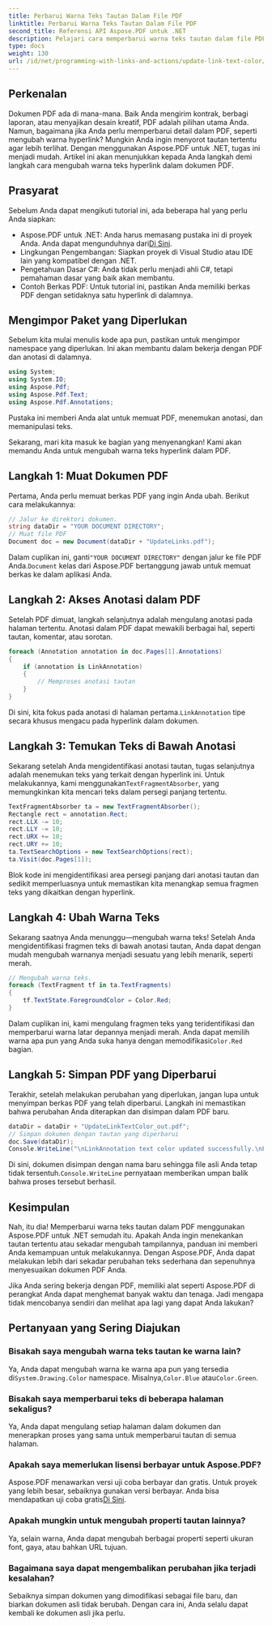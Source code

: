 ```yaml
---
title: Perbarui Warna Teks Tautan Dalam File PDF
linktitle: Perbarui Warna Teks Tautan Dalam File PDF
second_title: Referensi API Aspose.PDF untuk .NET
description: Pelajari cara memperbarui warna teks tautan dalam file PDF menggunakan Aspose.PDF untuk .NET. Panduan langkah demi langkah ini memandu Anda melalui setiap detail dengan contoh yang mudah diikuti.
type: docs
weight: 130
url: /id/net/programming-with-links-and-actions/update-link-text-color/
---
```

## Perkenalan

Dokumen PDF ada di mana-mana. Baik Anda mengirim kontrak, berbagi laporan, atau menyajikan desain kreatif, PDF adalah pilihan utama Anda. Namun, bagaimana jika Anda perlu memperbarui detail dalam PDF, seperti mengubah warna hyperlink? Mungkin Anda ingin menyorot tautan tertentu agar lebih terlihat. Dengan menggunakan Aspose.PDF untuk .NET, tugas ini menjadi mudah. Artikel ini akan menunjukkan kepada Anda langkah demi langkah cara mengubah warna teks hyperlink dalam dokumen PDF.

## Prasyarat

Sebelum Anda dapat mengikuti tutorial ini, ada beberapa hal yang perlu Anda siapkan:

-  Aspose.PDF untuk .NET: Anda harus memasang pustaka ini di proyek Anda. Anda dapat mengunduhnya dari[Di Sini](https://releases.aspose.com/pdf/net/).
- Lingkungan Pengembangan: Siapkan proyek di Visual Studio atau IDE lain yang kompatibel dengan .NET.
- Pengetahuan Dasar C#: Anda tidak perlu menjadi ahli C#, tetapi pemahaman dasar yang baik akan membantu.
- Contoh Berkas PDF: Untuk tutorial ini, pastikan Anda memiliki berkas PDF dengan setidaknya satu hyperlink di dalamnya.

## Mengimpor Paket yang Diperlukan

Sebelum kita mulai menulis kode apa pun, pastikan untuk mengimpor namespace yang diperlukan. Ini akan membantu dalam bekerja dengan PDF dan anotasi di dalamnya.

```csharp
using System;
using System.IO;
using Aspose.Pdf;
using Aspose.Pdf.Text;
using Aspose.Pdf.Annotations;
```

Pustaka ini memberi Anda alat untuk memuat PDF, menemukan anotasi, dan memanipulasi teks.

Sekarang, mari kita masuk ke bagian yang menyenangkan! Kami akan memandu Anda untuk mengubah warna teks hyperlink dalam PDF.

## Langkah 1: Muat Dokumen PDF

Pertama, Anda perlu memuat berkas PDF yang ingin Anda ubah. Berikut cara melakukannya:

```csharp
// Jalur ke direktori dokumen.
string dataDir = "YOUR DOCUMENT DIRECTORY";
// Muat file PDF
Document doc = new Document(dataDir + "UpdateLinks.pdf");
```

Dalam cuplikan ini, ganti`"YOUR DOCUMENT DIRECTORY"` dengan jalur ke file PDF Anda.`Document` kelas dari Aspose.PDF bertanggung jawab untuk memuat berkas ke dalam aplikasi Anda.

## Langkah 2: Akses Anotasi dalam PDF

Setelah PDF dimuat, langkah selanjutnya adalah mengulang anotasi pada halaman tertentu. Anotasi dalam PDF dapat mewakili berbagai hal, seperti tautan, komentar, atau sorotan.

```csharp
foreach (Annotation annotation in doc.Pages[1].Annotations)
{
    if (annotation is LinkAnnotation)
    {
        // Memproses anotasi tautan
    }
}
```

 Di sini, kita fokus pada anotasi di halaman pertama.`LinkAnnotation` tipe secara khusus mengacu pada hyperlink dalam dokumen.

## Langkah 3: Temukan Teks di Bawah Anotasi

 Sekarang setelah Anda mengidentifikasi anotasi tautan, tugas selanjutnya adalah menemukan teks yang terkait dengan hyperlink ini. Untuk melakukannya, kami menggunakan`TextFragmentAbsorber`, yang memungkinkan kita mencari teks dalam persegi panjang tertentu.

```csharp
TextFragmentAbsorber ta = new TextFragmentAbsorber();
Rectangle rect = annotation.Rect;
rect.LLX -= 10;
rect.LLY -= 10;
rect.URX += 10;
rect.URY += 10;
ta.TextSearchOptions = new TextSearchOptions(rect);
ta.Visit(doc.Pages[1]);
```

Blok kode ini mengidentifikasi area persegi panjang dari anotasi tautan dan sedikit memperluasnya untuk memastikan kita menangkap semua fragmen teks yang dikaitkan dengan hyperlink.

## Langkah 4: Ubah Warna Teks

Sekarang saatnya Anda menunggu—mengubah warna teks! Setelah Anda mengidentifikasi fragmen teks di bawah anotasi tautan, Anda dapat dengan mudah mengubah warnanya menjadi sesuatu yang lebih menarik, seperti merah.

```csharp
// Mengubah warna teks.
foreach (TextFragment tf in ta.TextFragments)
{
    tf.TextState.ForegroundColor = Color.Red;
}
```

 Dalam cuplikan ini, kami mengulang fragmen teks yang teridentifikasi dan memperbarui warna latar depannya menjadi merah. Anda dapat memilih warna apa pun yang Anda suka hanya dengan memodifikasi`Color.Red` bagian.

## Langkah 5: Simpan PDF yang Diperbarui

Terakhir, setelah melakukan perubahan yang diperlukan, jangan lupa untuk menyimpan berkas PDF yang telah diperbarui. Langkah ini memastikan bahwa perubahan Anda diterapkan dan disimpan dalam PDF baru.

```csharp
dataDir = dataDir + "UpdateLinkTextColor_out.pdf";
// Simpan dokumen dengan tautan yang diperbarui
doc.Save(dataDir);
Console.WriteLine("\nLinkAnnotation text color updated successfully.\nFile saved at " + dataDir);
```

 Di sini, dokumen disimpan dengan nama baru sehingga file asli Anda tetap tidak tersentuh.`Console.WriteLine` pernyataan memberikan umpan balik bahwa proses tersebut berhasil.

## Kesimpulan

Nah, itu dia! Memperbarui warna teks tautan dalam PDF menggunakan Aspose.PDF untuk .NET semudah itu. Apakah Anda ingin menekankan tautan tertentu atau sekadar mengubah tampilannya, panduan ini memberi Anda kemampuan untuk melakukannya. Dengan Aspose.PDF, Anda dapat melakukan lebih dari sekadar perubahan teks sederhana dan sepenuhnya menyesuaikan dokumen PDF Anda.

Jika Anda sering bekerja dengan PDF, memiliki alat seperti Aspose.PDF di perangkat Anda dapat menghemat banyak waktu dan tenaga. Jadi mengapa tidak mencobanya sendiri dan melihat apa lagi yang dapat Anda lakukan?

## Pertanyaan yang Sering Diajukan

### Bisakah saya mengubah warna teks tautan ke warna lain?  
 Ya, Anda dapat mengubah warna ke warna apa pun yang tersedia di`System.Drawing.Color` namespace. Misalnya,`Color.Blue` atau`Color.Green`.

### Bisakah saya memperbarui teks di beberapa halaman sekaligus?  
Ya, Anda dapat mengulang setiap halaman dalam dokumen dan menerapkan proses yang sama untuk memperbarui tautan di semua halaman.

### Apakah saya memerlukan lisensi berbayar untuk Aspose.PDF?  
 Aspose.PDF menawarkan versi uji coba berbayar dan gratis. Untuk proyek yang lebih besar, sebaiknya gunakan versi berbayar. Anda bisa mendapatkan uji coba gratis[Di Sini](https://releases.aspose.com/).

### Apakah mungkin untuk mengubah properti tautan lainnya?  
Ya, selain warna, Anda dapat mengubah berbagai properti seperti ukuran font, gaya, atau bahkan URL tujuan.

### Bagaimana saya dapat mengembalikan perubahan jika terjadi kesalahan?  
Sebaiknya simpan dokumen yang dimodifikasi sebagai file baru, dan biarkan dokumen asli tidak berubah. Dengan cara ini, Anda selalu dapat kembali ke dokumen asli jika perlu.